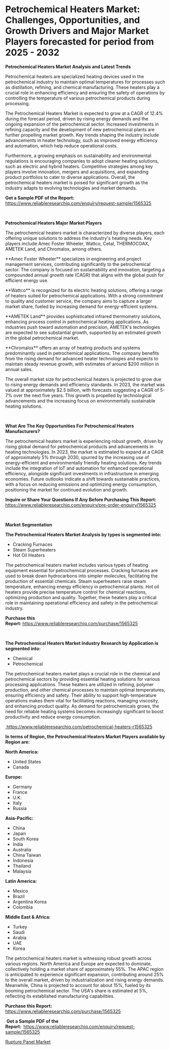 <p><h1>Petrochemical Heaters Market: Challenges, Opportunities, and Growth Drivers and Major Market Players forecasted for period from 2025 - 2032</h1></p><p><strong>Petrochemical Heaters Market Analysis and Latest Trends</strong></p>
<p><p>Petrochemical heaters are specialized heating devices used in the petrochemical industry to maintain optimal temperatures for processes such as distillation, refining, and chemical manufacturing. These heaters play a crucial role in enhancing efficiency and ensuring the safety of operations by controlling the temperature of various petrochemical products during processing.</p><p>The Petrochemical Heaters Market is expected to grow at a CAGR of 12.4% during the forecast period, driven by rising energy demands and the ongoing expansion of the petrochemical sector. Increased investments in refining capacity and the development of new petrochemical plants are further propelling market growth. Key trends shaping the industry include advancements in heater technology, such as improved energy efficiency and automation, which help reduce operational costs. </p><p>Furthermore, a growing emphasis on sustainability and environmental regulations is encouraging companies to adopt cleaner heating solutions, such as electric and hybrid heaters. Competitive strategies among key players involve innovation, mergers and acquisitions, and expanding product portfolios to cater to diverse applications. Overall, the petrochemical heaters market is poised for significant growth as the industry adapts to evolving technologies and market demands.</p></p>
<p><strong>Get a Sample PDF of the Report:&nbsp;</strong> <a href="https://www.reliableresearchiq.com/enquiry/request-sample/1565325?utm_campaign=904&utm_medium=2&utm_source=Github&utm_content=ia&utm_term=16022025&utm_id=petrochemical-heaters">https://www.reliableresearchiq.com/enquiry/request-sample/1565325</a></p>
<p>&nbsp;</p>
<p><strong>Petrochemical Heaters Major Market Players</strong></p>
<p><p>The petrochemical heaters market is characterized by diverse players, each offering unique solutions to address the industry's heating needs. Key players include Amec Foster Wheeler, Wattco, Cetal, THERMOCOAX, AMETEK Land, and Chromalox, among others.</p><p>**Amec Foster Wheeler** specializes in engineering and project management services, contributing significantly to the petrochemical sector. The company is focused on sustainability and innovation, targeting a compounded annual growth rate (CAGR) that aligns with the global push for efficient energy use.</p><p>**Wattco** is recognized for its electric heating solutions, offering a range of heaters suited for petrochemical applications. With a strong commitment to quality and customer service, the company aims to capture a larger market share, fueled by increasing demand for energy-efficient systems.</p><p>**AMETEK Land** provides sophisticated infrared thermometry solutions, enhancing process control in petrochemical heating applications. As industries push toward automation and precision, AMETEK's technologies are expected to see substantial growth, supported by an estimated growth in the global petrochemical market.</p><p>**Chromalox** offers an array of heating products and systems predominantly used in petrochemical applications. The company benefits from the rising demand for advanced heater technologies and expects to maintain steady revenue growth, with estimates of around $200 million in annual sales.</p><p>The overall market size for petrochemical heaters is projected to grow due to rising energy demands and efficiency standards. In 2023, the market was valued at approximately $2.5 billion, with forecasts suggesting a CAGR of 5-7% over the next five years. This growth is propelled by technological advancements and the increasing focus on environmentally sustainable heating solutions.</p></p>
<p>&nbsp;</p>
<p><strong>What Are The Key Opportunities For Petrochemical Heaters Manufacturers?</strong></p>
<p><p>The petrochemical heaters market is experiencing robust growth, driven by rising global demand for petrochemical products and advancements in heating technologies. In 2023, the market is estimated to expand at a CAGR of approximately 5% through 2030, spurred by the increasing use of energy-efficient and environmentally friendly heating solutions. Key trends include the integration of IoT and automation for enhanced operational efficiency, alongside significant investments in infrastructure in emerging economies. Future outlooks indicate a shift towards sustainable practices, with a focus on reducing emissions and optimizing energy consumption, positioning the market for continued evolution and growth.</p></p>
<p><strong>Inquire or Share Your Questions If Any Before Purchasing This Report:</strong> <a href="https://www.reliableresearchiq.com/enquiry/pre-order-enquiry/1565325?utm_campaign=904&utm_medium=2&utm_source=Github&utm_content=ia&utm_term=16022025&utm_id=petrochemical-heaters">https://www.reliableresearchiq.com/enquiry/pre-order-enquiry/1565325</a></p>
<p>&nbsp;</p>
<p><strong>Market Segmentation</strong></p>
<p><strong>The Petrochemical Heaters Market Analysis by types is segmented into:</strong></p>
<p><ul><li>Cracking Furnaces</li><li>Steam Superheaters</li><li>Hot Oil Heaters</li></ul></p>
<p><p>The petrochemical heaters market includes various types of heating equipment essential for petrochemical processes. Cracking furnaces are used to break down hydrocarbons into simpler molecules, facilitating the production of essential chemicals. Steam superheaters raise steam temperature, enhancing energy efficiency in petrochemical plants. Hot oil heaters provide precise temperature control for chemical reactions, optimizing production and quality. Together, these heaters play a critical role in maintaining operational efficiency and safety in the petrochemical industry.</p></p>
<p><strong>Purchase this Report:&nbsp;</strong><a href="https://www.reliableresearchiq.com/purchase/1565325?utm_campaign=904&utm_medium=2&utm_source=Github&utm_content=ia&utm_term=16022025&utm_id=petrochemical-heaters">https://www.reliableresearchiq.com/purchase/1565325</a></p>
<p>&nbsp;</p>
<p><strong>The Petrochemical Heaters Market Industry Research by Application is segmented into:</strong></p>
<p><ul><li>Chemical</li><li>Petrochemical</li></ul></p>
<p><p>The petrochemical heaters market plays a crucial role in the chemical and petrochemical sectors by providing essential heating solutions for various processing applications. These heaters are utilized in refining, polymer production, and other chemical processes to maintain optimal temperatures, ensuring efficiency and safety. Their ability to support high-temperature operations makes them vital for facilitating reactions, managing viscosity, and enhancing product quality. As demand for petrochemicals grows, the need for reliable heating systems becomes increasingly significant to boost productivity and reduce energy consumption.</p></p>
<p><a href="https://www.reliableresearchiq.com/petrochemical-heaters-r1565325?utm_campaign=904&utm_medium=2&utm_source=Github&utm_content=ia&utm_term=16022025&utm_id=petrochemical-heaters">&nbsp;https://www.reliableresearchiq.com/petrochemical-heaters-r1565325</a></p>
<p><strong>In terms of Region, the Petrochemical Heaters Market Players available by Region are:</strong></p>
<p>
    <p> <strong> North America: </strong>
        <ul>
            <li>United States</li>
            <li>Canada</li>
        </ul>
        </p> 
    <p> <strong> Europe: </strong>
        <ul>
            <li>Germany</li>
            <li>France</li>
            <li>U.K.</li>
            <li>Italy</li>
            <li>Russia</li>
        </ul>
        </p> 
    <p> <strong> Asia-Pacific: </strong>
        <ul>
            <li>China</li>
            <li>Japan</li>
            <li>South Korea</li>
            <li>India</li>
            <li>Australia</li>
            <li>China Taiwan</li>
            <li>Indonesia</li>
            <li>Thailand</li>
            <li>Malaysia</li>
        </ul>
        </p> 
    <p> <strong> Latin America: </strong>
        <ul>
            <li>Mexico</li>
            <li>Brazil</li>
            <li>Argentina Korea</li>
            <li>Colombia</li>
        </ul>
        </p> 
    <p> <strong> Middle East & Africa: </strong>
        <ul>
            <li>Turkey</li>
            <li>Saudi</li>
            <li>Arabia</li>
            <li>UAE</li>
            <li>Korea</li>
        </ul>
    </p>
    </p>
<p><p>The petrochemical heaters market is witnessing robust growth across various regions. North America and Europe are expected to dominate, collectively holding a market share of approximately 55%. The APAC region is anticipated to experience significant expansion, contributing around 25% to the overall market, driven by industrialization and rising energy demands. Meanwhile, China is projected to account for about 15%, fueled by its booming petrochemical sector. The USA's share is estimated at 5%, reflecting its established manufacturing capabilities.</p></p>
<p><strong>Purchase this Report: </strong><a href="https://www.reliableresearchiq.com/purchase/1565325?utm_campaign=904&utm_medium=2&utm_source=Github&utm_content=ia&utm_term=16022025&utm_id=petrochemical-heaters">https://www.reliableresearchiq.com/purchase/1565325</a></p>
<p>&nbsp;<strong>Get a Sample PDF of the Report:&nbsp;&nbsp;</strong><a href="https://www.reliableresearchiq.com/enquiry/request-sample/1565325?utm_campaign=904&utm_medium=2&utm_source=Github&utm_content=ia&utm_term=16022025&utm_id=petrochemical-heaters">https://www.reliableresearchiq.com/enquiry/request-sample/1565325</a></p>
<p><strong></strong></p>
<p><p><a href="https://github.com/seibttullyjh/Market-Research-Report-List-1/blob/main/rupture-panel-market.md?utm_campaign=904&utm_medium=2&utm_source=Github&utm_content=ia&utm_term=16022025&utm_id=petrochemical-heaters">Rupture Panel Market</a></p></p>